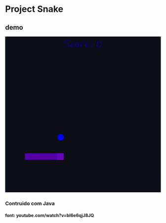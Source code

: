 # Project Snake

## demo
![Demo](./src/assets/snake.gif)

### Contruido com Java

#### font: youtube.com/watch?v=bI6e6qjJ8JQ